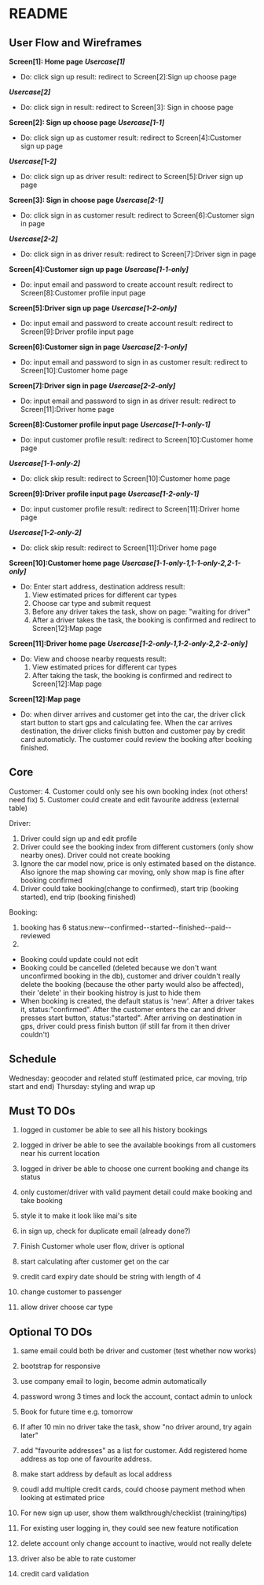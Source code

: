 # README


## User Flow and Wireframes

**Screen[1]: Home page**
***Usercase[1]***
* Do: click sign up
  result: 
  redirect to Screen[2]:Sign up choose page

***Usercase[2]***
* Do: click sign in
  result: 
  redirect to Screen[3]: Sign in choose page


**Screen[2]: Sign up choose page**
***Usercase[1-1]***
* Do: click sign up as customer
  result: 
  redirect to Screen[4]:Customer sign up page

***Usercase[1-2]***
* Do: click sign up as driver
  result: 
  redirect to Screen[5]:Driver sign up page


**Screen[3]: Sign in choose page**
***Usercase[2-1]***
* Do: click sign in as customer
  result: 
  redirect to Screen[6]:Customer sign in page

***Usercase[2-2]***
* Do: click sign in as driver
  result: 
  redirect to Screen[7]:Driver sign in page


**Screen[4]:Customer sign up page**
***Usercase[1-1-only]***
* Do: input email and password to create account
  result: 
  redirect to Screen[8]:Customer profile input page


**Screen[5]:Driver sign up page**
***Usercase[1-2-only]***
* Do: input email and password to create account
  result: 
  redirect to Screen[9]:Driver profile input page


**Screen[6]:Customer sign in page**
***Usercase[2-1-only]***
* Do: input email and password to sign in as customer
  result: 
  redirect to Screen[10]:Customer home page


**Screen[7]:Driver sign in page**
***Usercase[2-2-only]***
* Do: input email and password to sign in as driver
  result: 
  redirect to Screen[11]:Driver home page


**Screen[8]:Customer profile input page**
***Usercase[1-1-only-1]***
* Do: input customer profile
  result: 
  redirect to Screen[10]:Customer home page

***Usercase[1-1-only-2]***
* Do: click skip
  result: 
  redirect to Screen[10]:Customer home page


**Screen[9]:Driver profile input page**
***Usercase[1-2-only-1]***
* Do: input customer profile
  result: 
  redirect to Screen[11]:Driver home page

***Usercase[1-2-only-2]***
* Do: click skip
  result: 
  redirect to Screen[11]:Driver home page


**Screen[10]:Customer home page**
***Usercase[1-1-only-1,1-1-only-2,2-1-only]***
* Do: Enter start address, destination address
  result: 
  1. View estimated prices for different car types
  2. Choose car type and submit request
  3. Before any driver takes the task, show on page: "waiting for driver"
  4. After a driver takes the task, the booking is confirmed and
  redirect to Screen[12]:Map page


**Screen[11]:Driver home page**
***Usercase[1-2-only-1,1-2-only-2,2-2-only]***
* Do: View and choose nearby requests
  result: 
  1. View estimated prices for different car types
  2. After taking the task, the booking is confirmed and
  redirect to Screen[12]:Map page 


**Screen[12]:Map page**
* Do: when dirver arrives and customer get into the car, the driver click start button to start gps and calculating fee. When the car arrives destination, the driver clicks finish button and customer pay by credit card automaticly. The customer could review the booking after booking finished.


## Core
Customer:
4. Customer could only see his own booking index (not others! need fix)
5. Customer could create and edit favourite address (external table)

Driver:
1. Driver could sign up and edit profile
2. Driver could see the booking index from different customers (only show nearby ones). Driver could not create booking
3. Ignore the car model now, price is only estimated based on the distance. Also ignore the map showing car moving, only show map is fine after booking confirmed
4. Driver could take booking(change to confirmed), start trip (booking started), end trip (booking finished)


Booking:
1. booking has 6 status:new--confirmed--started--finished--paid--reviewed
2. 

* Booking could update could not edit
* Booking could be cancelled (deleted because we don't want unconfirmed booking in the db), customer and driver couldn't really delete the booking (because the other party would also be affected), their 'delete' in their booking histroy is just to hide them
* When booking is created, the default status is 'new'. After a driver takes it, status:"confirmed". After the customer enters the car and driver presses start button, status:"started". After arriving on destination in gps, driver could press finish button (if still far from it then driver couldn't)

## Schedule
Wednesday: geocoder and related stuff (estimated price, car moving, trip start and end)
Thursday: styling and wrap up





## Must TO DOs

1. logged in customer be able to see all his history bookings

2. logged in driver be able to see the available bookings from all customers near his current location

3. logged in driver be able to choose one current booking and change its status

4. only customer/driver with valid payment detail could make booking and take booking

5. style it to make it look like mai's site

6. in sign up, check for duplicate email (already done?)

7. Finish Customer whole user flow, driver is optional

8. start calculating after customer get on the car

9. credit card expiry date should be string with length of 4

10. change customer to passenger

11. allow driver choose car type

## Optional TO DOs
1. same email could both be driver and customer (test whether now works)

2. bootstrap for responsive

3. use company email to login, become admin automatically

4. password wrong 3 times and lock the account, contact admin to unlock

5. Book for future time e.g. tomorrow

6. If after 10 min no driver take the task, show "no driver around, try again later"

7. add "favourite addresses" as a list for customer. Add registered home address as top one of favourite address.

8. make start address by default as local address

9. coudl add multiple credit cards, could choose payment method when looking at estimated price

10. For new sign up user, show them walkthrough/checklist (training/tips)

11. For existing user logging in, they could see new feature notification

12. delete account only change account to inactive, would not really delete

13. driver also be able to rate customer

14. credit card validation